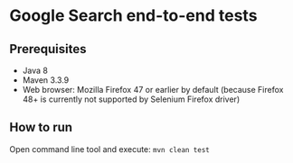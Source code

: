 # Google Search end-to-end tests

## Prerequisites

* Java 8
* Maven 3.3.9
* Web browser: Mozilla Firefox 47 or earlier by default (because Firefox 48+ is currently not supported by Selenium Firefox driver)

## How to run

Open command line tool and execute: `mvn clean test`

